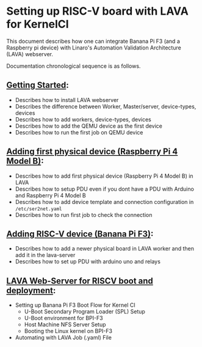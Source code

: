 # Setting up RISC-V board with LAVA for KernelCI

This document describes how one can integrate Banana Pi F3 (and a Raspberry pi device) with Linaro's Automation Validation Architecture (LAVA) webserver.

Documentation chronological sequence is as follows.

## [Getting Started](/docs/GETTING_STARTED.md): 

- Describes how to install LAVA webserver
- Describes the difference between Worker, Master/server, device-types, devices
- Describes how to add workers, device-types, devices
- Describes how to add the QEMU device as the first device
- Describes how to run the first job on QEMU device

## [Adding first physical device (Raspberry Pi 4 Model B)](/docs/ADDING_RPI_4B.md):

- Describes how to add first physical device (Raspberry Pi 4 Model B) in LAVA
- Describes how to setup PDU even if you dont have a PDU with Arduino and Raspberry Pi 4 Model B
- Describes how to add device template and connection configuration in `/etc/ser2net.yaml`
- Describes how to run first job to check the connection

## [Adding RISC-V device (Banana Pi F3)](/docs/ADDING_BPI-F3.md):

- Describes how to add a newer physical board in LAVA worker and then add it in the lava-server
- Describes how to set up PDU with arduino uno and relays 

## [LAVA Web-Server for RISCV boot and deployment](/docs/Lava-bpi-f3-bootflow.md):
- Setting up Banana Pi F3 Boot Flow for Kernel CI
  - U-Boot Secondary Program Loader (SPL) Setup
  - U-Boot environment for BPI-F3
  - Host Machine NFS Server Setup
  - Booting the Linux kernel on BPI-F3
- Automating with LAVA Job (.yaml) File
